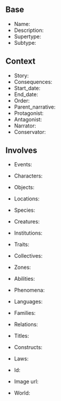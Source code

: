 ## Base
- <span class="text-field" data-tooltip="Text">Name</span>: 
- <span class="text-field" data-tooltip="Text">Description</span>: 
- <span class="text-field" data-tooltip="Text">Supertype</span>: 
- <span class="text-field" data-tooltip="Text">Subtype</span>: 

## Context
- <span class="text-field" data-tooltip="Text">Story</span>: 
- <span class="text-field" data-tooltip="Text">Consequences</span>: 
- <span class="number-field" data-tooltip="Number, max: 0">Start_date</span>: 
- <span class="number-field" data-tooltip="Number, max: 0">End_date</span>: 
- <span class="number-field" data-tooltip="Number">Order</span>: 
- <span class="link-field" data-tooltip="Single Narrative">Parent_narrative</span>: 
- <span class="link-field" data-tooltip="Single Character">Protagonist</span>: 
- <span class="link-field" data-tooltip="Single Character">Antagonist</span>: 
- <span class="link-field" data-tooltip="Single Character">Narrator</span>: 
- <span class="link-field" data-tooltip="Single Institution">Conservator</span>: 

## Involves
- <span class="multi-link-field" data-tooltip="Multi Event">Events</span>: 
- <span class="multi-link-field" data-tooltip="Multi Character">Characters</span>: 
- <span class="multi-link-field" data-tooltip="Multi Object">Objects</span>: 
- <span class="multi-link-field" data-tooltip="Multi Location">Locations</span>: 
- <span class="multi-link-field" data-tooltip="Multi Species">Species</span>: 
- <span class="multi-link-field" data-tooltip="Multi Creature">Creatures</span>: 
- <span class="multi-link-field" data-tooltip="Multi Institution">Institutions</span>: 
- <span class="multi-link-field" data-tooltip="Multi Trait">Traits</span>: 
- <span class="multi-link-field" data-tooltip="Multi Collective">Collectives</span>: 
- <span class="multi-link-field" data-tooltip="Multi Zone">Zones</span>: 
- <span class="multi-link-field" data-tooltip="Multi Ability">Abilities</span>: 
- <span class="multi-link-field" data-tooltip="Multi Phenomenon">Phenomena</span>: 
- <span class="multi-link-field" data-tooltip="Multi Language">Languages</span>: 
- <span class="multi-link-field" data-tooltip="Multi Family">Families</span>: 
- <span class="multi-link-field" data-tooltip="Multi Relation">Relations</span>: 
- <span class="multi-link-field" data-tooltip="Multi Title">Titles</span>: 
- <span class="multi-link-field" data-tooltip="Multi Construct">Constructs</span>: 
- <span class="multi-link-field" data-tooltip="Multi Law">Laws</span>: 

- <span class="text-field" data-tooltip="Text">Id</span>: 
- <span class="text-field" data-tooltip="Text">Image url</span>: 
- <span class="text-field" data-tooltip="Text">World</span>: 


